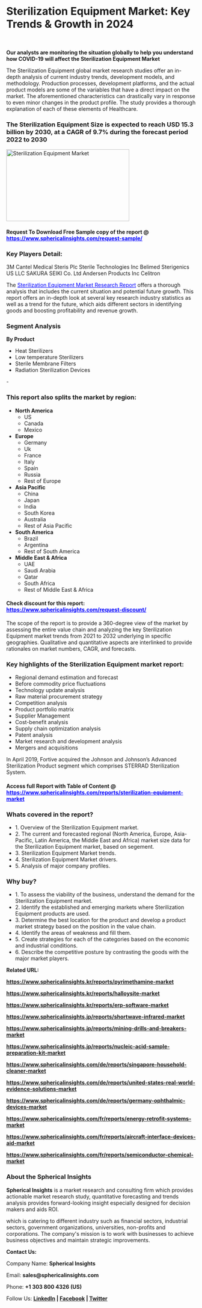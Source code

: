 <p>&nbsp;</p>
<h1><strong>Sterilization Equipment Market: Key Trends &amp; Growth in 2024</strong></h1>
<p>&nbsp;</p>
<p><strong>Our analysts are monitoring the situation globally to help you understand how COVID-19 will affect the Sterilization Equipment Market</strong></p>
<p>The Sterilization Equipment global market research studies offer an in-depth analysis of current industry trends, development models, and methodology. Production processes, development platforms, and the actual product models are some of the variables that have a direct impact on the market. The aforementioned characteristics can drastically vary in response to even minor changes in the product profile. The study provides a thorough explanation of each of these elements of Healthcare.</p>
<h3>The Sterilization Equipment Size is expected to reach USD 15.3 billion by 2030, at a CAGR of 9.7% during the forecast period 2022 to 2030</h3>
<p><img src="https://www.sphericalinsights.com/images/rd/sterilization-equipment-market.png" alt="Sterilization Equipment Market" width="327" height="191" /></p>
<h4>Request To Download Free Sample copy of the report  @ <span style="color: #0000ff;"><a style="color: #0000ff;" href="https://www.sphericalinsights.com/request-sample/" target="_blank">https://www.sphericalinsights.com/request-sample/</a></span></h4>
<h3><strong>Key Players Detail:</strong></h3>
<p>3M Cantel Medical Steris Plc Sterile Technologies Inc Belimed Sterigenics US LLC SAKURA SEIKI Co. Ltd Andersen Products Inc Celitron</p>
<p>The <span style="color: #0000ff;"><a style="color: #0000ff;" href="https://www.sphericalinsights.com/reports/sterilization-equipment-market" target="_blank">Sterilization Equipment Market Research Report</a></span> offers a thorough analysis that includes the current situation and potential future growth. This report offers an in-depth look at several key research industry statistics as well as a trend for the future, which aids different sectors in identifying goods and boosting profitability and revenue growth.</p>
<h3><strong>Segment Analysis </strong></h3>
<p><strong>By Product</strong></p>
<ul>
<li>Heat Sterilizers</li>
<li>Low temperature Sterilizers</li>
<li>Sterile Membrane Filters</li>
<li>Radiation Sterilization Devices</li>
</ul>
<p>-</p>
<h3><strong>This report also splits the market by region:</strong></h3>
<ul>
<li><strong>North America</strong>
<ul>
<li>US</li>
<li>Canada</li>
<li>Mexico</li>
</ul>
</li>
<li><strong>Europe</strong>
<ul>
<li>Germany</li>
<li>Uk</li>
<li>France</li>
<li>Italy</li>
<li>Spain</li>
<li>Russia</li>
<li>Rest of Europe</li>
</ul>
</li>
<li><strong>Asia Pacific</strong>
<ul>
<li>China</li>
<li>Japan</li>
<li>India</li>
<li>South Korea</li>
<li>Australia</li>
<li>Rest of Asia Pacific</li>
</ul>
</li>
<li><strong>South America</strong>
<ul>
<li>Brazil</li>
<li>Argentina</li>
<li>Rest of South America</li>
</ul>
</li>
<li><strong>Middle East &amp; Africa</strong>
<ul>
<li>UAE</li>
<li>Saudi Arabia</li>
<li>Qatar</li>
<li>South Africa</li>
<li>Rest of Middle East &amp; Africa</li>
</ul>
</li>
</ul>
<h4>Check discount for this report: <span style="color: #0000ff;"><a style="color: #0000ff;" href="https://www.sphericalinsights.com/request-discount/" target="_blank">https://www.sphericalinsights.com/request-discount/</a></span></h4>
<p>The scope of the report is to provide a 360-degree view of the market by assessing the entire value chain and analyzing the key Sterilization Equipment market trends from 2021 to 2032 underlying in specific geographies. Qualitative and quantitative aspects are interlinked to provide rationales on market numbers, CAGR, and forecasts.</p>
<h3><strong>Key highlights of the Sterilization Equipment market report:</strong></h3>
<ul>
<li>Regional demand estimation and forecast</li>
<li>Before commodity price fluctuations</li>
<li>Technology update analysis</li>
<li>Raw material procurement strategy</li>
<li>Competition analysis</li>
<li>Product portfolio matrix</li>
<li>Supplier Management</li>
<li>Cost-benefit analysis</li>
<li>Supply chain optimization analysis</li>
<li>Patent analysis</li>
<li>Market research and development analysis</li>
<li>Mergers and acquisitions</li>
</ul>
<p>In April 2019, Fortive acquired the Johnson and Johnson&rsquo;s Advanced Sterilization Product segment which comprises STERRAD Sterilization System.</p>
<h4>Access full Report with Table of Content @ <span style="color: #0000ff;"><a style="color: #0000ff;" href="https://www.sphericalinsights.com/reports/sterilization-equipment-market" target="_blank">https://www.sphericalinsights.com/reports/sterilization-equipment-market</a></span></h4>
<h3><strong>Whats covered in the report?</strong></h3>
<ul>
<li>1. Overview of the Sterilization Equipment market.</li>
<li>2. The current and forecasted regional (North America, Europe, Asia-Pacific, Latin America, the Middle East and Africa) market size data for the Sterilization Equipment market, based on segement.</li>
<li>3. Sterilization Equipment Market trends.</li>
<li>4. Sterilization Equipment Market drivers.</li>
<li>5. Analysis of major company profiles.</li>
</ul>
<h3><strong>Why buy?</strong></h3>
<ul>
<li>1. To assess the viability of the business, understand the demand for the Sterilization Equipment market.</li>
<li>2. Identify the established and emerging markets where Sterilization Equipment products are used.</li>
<li>3. Determine the best location for the product and develop a product market strategy based on the position in the value chain.</li>
<li>4. Identify the areas of weakness and fill them.</li>
<li>5. Create strategies for each of the categories based on the economic and industrial conditions.</li>
<li>6. Describe the competitive posture by contrasting the goods with the major market players.</li>
</ul>
<p><strong>Related URL:</strong></p>
<p><strong><a href="https://www.sphericalinsights.kr/reports/pyrimethamine-markethttps://www.sphericalinsights.kr/reports/halloysite-markethttps://www.sphericalinsights.kr/reports/erp-software-market">https://www.sphericalinsights.kr/reports/pyrimethamine-market</a></strong></p>
<p><strong><a href="https://www.sphericalinsights.kr/reports/pyrimethamine-markethttps://www.sphericalinsights.kr/reports/halloysite-markethttps://www.sphericalinsights.kr/reports/erp-software-market">https://www.sphericalinsights.kr/reports/halloysite-market</a></strong></p>
<p><strong><a href="https://www.sphericalinsights.kr/reports/pyrimethamine-markethttps://www.sphericalinsights.kr/reports/halloysite-markethttps://www.sphericalinsights.kr/reports/erp-software-market">https://www.sphericalinsights.kr/reports/erp-software-market</a></strong></p>
<p><strong><a href="https://www.sphericalinsights.jp/reports/shortwave-infrared-markethttps://www.sphericalinsights.jp/reports/mining-drills-and-breakers-markethttps://www.sphericalinsights.jp/reports/nucleic-acid-sample-preparation-kit-market">https://www.sphericalinsights.jp/reports/shortwave-infrared-market</a></strong></p>
<p><strong><a href="https://www.sphericalinsights.jp/reports/shortwave-infrared-markethttps://www.sphericalinsights.jp/reports/mining-drills-and-breakers-markethttps://www.sphericalinsights.jp/reports/nucleic-acid-sample-preparation-kit-market">https://www.sphericalinsights.jp/reports/mining-drills-and-breakers-market</a></strong></p>
<p><strong><a href="https://www.sphericalinsights.jp/reports/shortwave-infrared-markethttps://www.sphericalinsights.jp/reports/mining-drills-and-breakers-markethttps://www.sphericalinsights.jp/reports/nucleic-acid-sample-preparation-kit-market">https://www.sphericalinsights.jp/reports/nucleic-acid-sample-preparation-kit-market</a></strong></p>
<p><strong><a href="https://www.sphericalinsights.com/de/reports/singapore-household-cleaner-markethttps://www.sphericalinsights.com/de/reports/united-states-real-world-evidence-solutions-markethttps://www.sphericalinsights.com/de/reports/germany-ophthalmic-devices-market">https://www.sphericalinsights.com/de/reports/singapore-household-cleaner-market</a></strong></p>
<p><strong><a href="https://www.sphericalinsights.com/de/reports/singapore-household-cleaner-markethttps://www.sphericalinsights.com/de/reports/united-states-real-world-evidence-solutions-markethttps://www.sphericalinsights.com/de/reports/germany-ophthalmic-devices-market">https://www.sphericalinsights.com/de/reports/united-states-real-world-evidence-solutions-market</a></strong></p>
<p><strong><a href="https://www.sphericalinsights.com/de/reports/singapore-household-cleaner-markethttps://www.sphericalinsights.com/de/reports/united-states-real-world-evidence-solutions-markethttps://www.sphericalinsights.com/de/reports/germany-ophthalmic-devices-market">https://www.sphericalinsights.com/de/reports/germany-ophthalmic-devices-market</a></strong></p>
<p><strong><a href="https://www.sphericalinsights.com/fr/reports/energy-retrofit-systems-markethttps://www.sphericalinsights.com/fr/reports/aircraft-interface-devices-aid-markethttps://www.sphericalinsights.com/fr/reports/semiconductor-chemical-market">https://www.sphericalinsights.com/fr/reports/energy-retrofit-systems-market</a></strong></p>
<p><strong><a href="https://www.sphericalinsights.com/fr/reports/energy-retrofit-systems-markethttps://www.sphericalinsights.com/fr/reports/aircraft-interface-devices-aid-markethttps://www.sphericalinsights.com/fr/reports/semiconductor-chemical-market">https://www.sphericalinsights.com/fr/reports/aircraft-interface-devices-aid-market</a></strong></p>
<p><strong><a href="https://www.sphericalinsights.com/fr/reports/energy-retrofit-systems-markethttps://www.sphericalinsights.com/fr/reports/aircraft-interface-devices-aid-markethttps://www.sphericalinsights.com/fr/reports/semiconductor-chemical-market">https://www.sphericalinsights.com/fr/reports/semiconductor-chemical-market</a></strong></p>
<h3><strong>About the Spherical Insights</strong></h3>
<p><strong>Spherical Insights</strong> is a market research and consulting firm which provides actionable market research study, quantitative forecasting and trends analysis provides forward-looking insight especially designed for decision makers and aids ROI.</p>
<p>which is catering to different industry such as financial sectors, industrial sectors, government organizations, universities, non-profits and corporations. The company's mission is to work with businesses to achieve business objectives and maintain strategic improvements.</p>
<p><strong>Contact Us:</strong></p>
<p>Company Name: <strong>Spherical Insights</strong></p>
<p>Email: <strong>sales@sphericalinsights.com</strong></p>
<p>Phone: <strong>+1 303 800 4326 (US)</strong></p>
<p>Follow Us: <strong><a href="https://www.linkedin.com/company/spherical-insight/"><u>LinkedIn</u></a> | <a href="https://www.facebook.com/sphericalinsights35"><u>Facebook</u></a> | <a href="https://twitter.com/SInsights_US"><u>Twitter</u></a></strong></p>
<p>&nbsp;</p>
